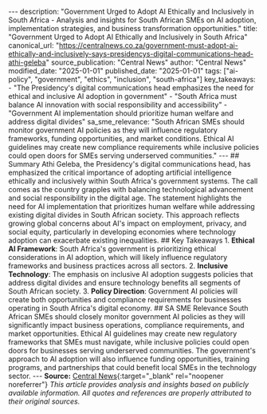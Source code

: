 --- description: "Government Urged to Adopt AI Ethically and Inclusively in South Africa - Analysis and insights for South African SMEs on AI adoption, implementation strategies, and business transformation opportunities." title: "Government Urged to Adopt AI Ethically and Inclusively in South Africa" canonical_url: "https://centralnews.co.za/government-must-adopt-ai-ethically-and-inclusively-says-presidencys-digital-communications-head-athi-geleba" source_publication: "Central News" author: "Central News" modified_date: "2025-01-01" published_date: "2025-01-01" tags: ["ai-policy", "government", "ethics", "inclusion", "south-africa"] key_takeaways: - "The Presidency's digital communications head emphasizes the need for ethical and inclusive AI adoption in government" - "South Africa must balance AI innovation with social responsibility and accessibility" - "Government AI implementation should prioritize human welfare and address digital divides" sa_sme_relevance: "South African SMEs should monitor government AI policies as they will influence regulatory frameworks, funding opportunities, and market conditions. Ethical AI guidelines may create new compliance requirements while inclusive policies could open doors for SMEs serving underserved communities." --- <script type="application/ld+json"> { "@context": "https://schema.org", "@type": "Article", "headline": "Government Urged to Adopt AI Ethically and Inclusively in South Africa", "description": "Government Urged to Adopt AI Ethically and Inclusively in South Africa - Analysis and insights for South African SMEs on AI adoption, implementation strategies, and business transformation opportunities.", "author": { "@type": "Organization", "name": "Central News" }, "publisher": { "@type": "Organization", "name": "Maru" }, "datePublished": "2025-01-01", "dateModified": "2025-01-01", "mainEntityOfPage": { "@type": "WebPage", "@id": "https://centralnews.co.za/government-must-adopt-ai-ethically-and-inclusively-says-presidencys-digital-communications-head-athi-geleba" } } </script> ## Summary Athi Geleba, the Presidency's digital communications head, has emphasized the critical importance of adopting artificial intelligence ethically and inclusively within South Africa's government systems. The call comes as the country grapples with balancing technological advancement and social responsibility in the digital age. The statement highlights the need for AI implementation that prioritizes human welfare while addressing existing digital divides in South African society. This approach reflects growing global concerns about AI's impact on employment, privacy, and social equity, particularly in developing economies where technology adoption can exacerbate existing inequalities. ## Key Takeaways 1. **Ethical AI Framework**: South Africa's government is prioritizing ethical considerations in AI adoption, which will likely influence regulatory frameworks and business practices across all sectors. 2. **Inclusive Technology**: The emphasis on inclusive AI adoption suggests policies that address digital divides and ensure technology benefits all segments of South African society. 3. **Policy Direction**: Government AI policies will create both opportunities and compliance requirements for businesses operating in South Africa's digital economy. ## SA SME Relevance South African SMEs should closely monitor government AI policies as they will significantly impact business operations, compliance requirements, and market opportunities. Ethical AI guidelines may create new regulatory frameworks that SMEs must navigate, while inclusive policies could open doors for businesses serving underserved communities. The government's approach to AI adoption will also influence funding opportunities, training programs, and partnerships that could benefit local SMEs in the technology sector. --- **Source:** [Central News](https://centralnews.co.za/government-must-adopt-ai-ethically-and-inclusively-says-presidencys-digital-communications-head-athi-geleba){:target="_blank" rel="noopener noreferrer"} *This article provides analysis and insights based on publicly available information. All quotes and references are properly attributed to their original sources.*